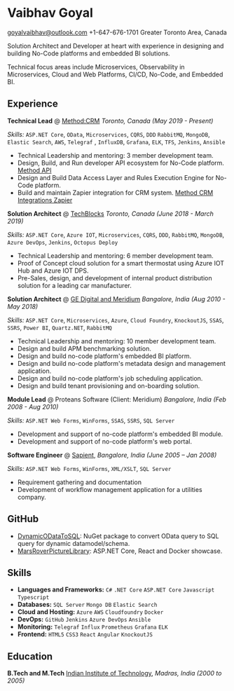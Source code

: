 # Vaibhav Goyal

[goyalvaibhav@outlook.com](mailto:goyalvaibhav@outlook.com)  +1-647-676-1701  Greater Toronto Area, Canada


Solution Architect and Developer at heart with experience in designing and building No-Code platforms and embedded BI solutions.

Technical focus areas include Microservices, Observability in Microservices, Cloud and Web Platforms, CI/CD, No-Code, and Embedded BI.

## Experience

**Technical Lead** @ [Method:CRM]() _Toronto, Canada (May 2019 - Present)_

_Skills:_ `ASP.NET Core`, `OData`, `Microservices`, `CQRS`, `DDD` `RabbitMQ`, `MongoDB`, `Elastic Search`, `AWS`, `Telegraf`
, `InfluxDB`, `Grafana`, `ELK`, `TFS`, `Jenkins`, `Ansible`

- Technical Leadership and mentoring:  3 member development team.
- Design, Build, and Run developer API ecosystem for No-Code platform. [Method API](https://developer.method.me/)
- Design and Build Data Access Layer and Rules Execution Engine for No-Code platform.
- Build and maintain Zapier integration for CRM system. [Method CRM Integrations Zapier](https://zapier.com/apps/method-crm/integrations)

**Solution Architect** @ [TechBlocks](https://tblocks.com/) _Toronto, Canada (June 2018 - March 2019)_

_Skills:_ `ASP.NET Core`, `Azure IOT`, `Microservices`, `CQRS`, `DDD`, `RabbitMQ`, `MongoDB`, `Azure DevOps`, `Jenkins`, `Octopus Deploy`

- Technical Leadership and mentoring:  6 member development team.
- Proof of Concept cloud solution for a smart thermostat using Azure IOT Hub and Azure IOT DPS.
- Pre-Sales, design, and development of internal product distribution solution for a leading car manufacturer.
  

**Solution Architect** @ [GE Digital and Meridium](https://www.ge.com/digital/applications/asset-performance-management) _Bangalore, India (Aug 2010 - May 2018)_

_Skills:_ `ASP.NET Core`, `Microservices`, `Azure`, `Cloud Foundry`, `KnockoutJS`, `SSAS`, `SSRS`, `Power BI`, `Quartz.NET`, `RabbitMQ`

- Technical Leadership and mentoring: 10 member development team.
- Design and build APM benchmarking solution.
- Design and build no-code platform's embedded BI platform.
- Design and build no-code platform's metadata design and management application.
- Design and build no-code platform's job scheduling application.
- Design and build tenant provisioning and on-boarding solution.

**Module Lead** @ Proteans Software (Client: Meridium) _Bangalore, India (Feb 2008 - Aug 2010)_

_Skills:_ `ASP.NET Web Forms`, `WinForms`, `SSAS`, `SSRS`, `SQL Server`

- Development and support of no-code platform's embedded BI module. 
- Development and support of no-code platform's web portal. 


**Software Engineer** @ [Sapient](https://www.publicissapient.com/), _Bangalore, India (June 2005 – Jan 2008)_

_Skills:_ `ASP.NET Web Forms`, `WinForms`, `XML/XSLT`, `SQL Server`

- Requirement gathering and documentation
- Development of workflow management application for a utilities company.

## GitHub

- [DynamicODataToSQL](https://github.com/DynamicODataToSQL/DynamicODataToSQL): NuGet package to convert OData query to SQL query for dynamic datamodel/schema.
- [MarsRoverPictureLibrary](https://github.com/vaibhav-goyal/MarsRoverPictureLibrary): ASP.NET Core, React and Docker showcase.

## Skills

- **Languages and Frameworks:** `C#` `.NET Core` `ASP.NET Core` `Javascript` `Typescript`
- **Databases:** `SQL Server` `Mongo DB` `Elastic Search`
- **Cloud and Hosting:** `Azure` `AWS` `Cloudfoundry` `Docker`
- **DevOps:** `GitHub` `Jenkins` `Azure DevOps` `Ansible`
- **Monitoring:** `Telegraf` `Influx` `Prometheus` `Grafana` `ELK`
- **Frontend:** `HTML5` `CSS3` `React` `Angular` `KnockoutJS`

## Education

**B.Tech and M.Tech** [Indian Institute of Technology](https://www.iitm.ac.in/), _Madras, India (2000 to 2005)_
